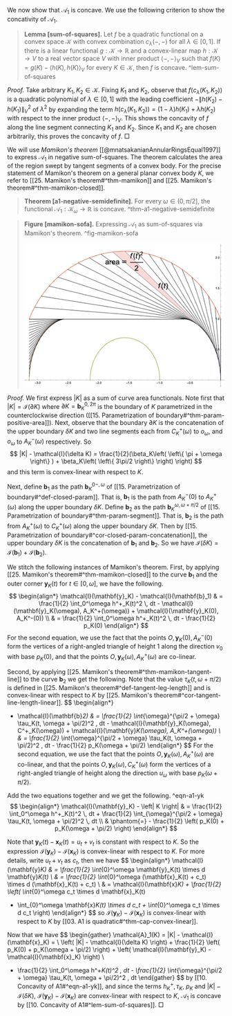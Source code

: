 We now show that $\mathcal{A}_1$ is concave. We use the following criterion to show the concativity of $\mathcal{A}_1$.

> __Lemma [sum-of-squares].__ Let $f$ be a quadratic functional on a convex space $\mathcal{K}$ with convex combination $c_\lambda(-, -)$ for all $\lambda \in [0, 1]$. If there is a linear functional $g : \mathcal{K} \to \mathbb{R}$ and a convex-linear map $h : \mathcal{K} \to V$ to a real vector space $V$ with inner product $\left< -, - \right>_V$ such that $f(K) = g(K) - \left< h(K), h(K) \right>_V$ for every $K \in \mathcal{K}$, then $f$ is concave. ^lem-sum-of-squares

_Proof._ Take arbitrary $K_1, K_2 \in \mathcal{K}$. Fixing $K_1$ and $K_2$, observe that $f(c_\lambda(K_1, K_2))$ is a quadratic polynomial of $\lambda \in [0, 1]$ with the leading coefficient $-\left\lVert h(K_2) - h(K_1) \right\rVert_V^2$ of $\lambda^2$ by expanding the term $h(c_\lambda(K_1, K_2)) = (1 - \lambda) h(K_1) + \lambda h(K_2)$ with respect to the inner product $\left< -, - \right>_V$. This shows the concavity of $f$ along the line segment connecting $K_1$ and $K_2$. Since $K_1$ and $K_2$ are chosen arbitrarily, this proves the concavity of $f$. □

We will use _Mamikon's theorem_ [[@mnatsakanianAnnularRingsEqual1997]] to express $\mathcal{A}_1$ in negative sum-of-squares. The theorem calculates the area of the region swept by tangent segments of a convex body. For the precise statement of Mamikon's theorem on a general planar convex body $K$, we refer to [[25. Mamikon's theorem#^thm-mamikon]] and [[25. Mamikon's theorem#^thm-mamikon-closed]].

> __Theorem [a1-negative-semidefinite].__ For every $\omega \in (0, \pi/2]$, the functional $\mathcal{A}_1 : \mathcal{K}_\omega \to \mathbb{R}$ is concave. ^thm-a1-negative-semidefinite

> __Figure [mamikon-sofa].__ Expressing $\mathcal{A}_1$ as sum-of-squares via Mamikon's theorem. ^fig-mamikon-sofa
> 
> ![70%](images/mamikon-sofa.png)

_Proof._ We first express $|K|$ as a sum of curve area functionals. Note first that $|K| = \mathcal{I}(\partial K)$ where $\partial K = \mathbf{b}_K^{0, 2\pi}$ is the boundary of $K$ parametrized in the counterclockwise direction ([[15. Parametrization of boundary#^thm-param-positive-area]]). Next, observe that the boundary $\partial K$ is the concatenation of the upper boundary $\delta K$ and two line segments each from $C^+_K(\omega)$ to $o_\omega$, and $o_\omega$ to $A_K^-(\omega)$ respectively. So 
$$
|K| - \mathcal{I}(\delta K) = \frac{1}{2}(\beta_K\left( \left\{ \pi + \omega \right\} ) + \beta_K\left( \left\{ 3\pi/2 \right\}  \right) \right) 
$$
and this term is convex-linear with respect to $K$.

Next, define $\mathbf{b}_1$ as the path $\mathbf{b}_K^{0-, \omega}$ of [[15. Parametrization of boundary#^def-closed-param]]. That is, $\mathbf{b}_1$ is the path from $A_K^-(0)$ to $A_K^+(\omega)$ along the upper boundary $\delta K$. Define $\mathbf{b}_2$ as the path $\mathbf{b}_K^{\omega, \omega + \pi/2}$ of [[15. Parametrization of boundary#^thm-param-segment]]. That is, $\mathbf{b}_2$ is the path from $A_K^+(\omega)$ to $C_K^+(\omega)$ along the upper boundary $\delta K$. Then by [[15. Parametrization of boundary#^cor-closed-param-concatenation]], the upper boundary $\delta K$ is the concatenation of $\mathbf{b}_1$ and $\mathbf{b}_2$. So we have $\mathcal{I}(\delta K) = \mathcal{I}(\mathbf{b}_1) + \mathcal{I}(\mathbf{b}_2)$.

We stitch the following instances of Mamikon's theorem. First, by applying [[25. Mamikon's theorem#^thm-mamikon-closed]] to the curve $\mathbf{b}_1$ and the outer corner $\mathbf{y}_K(t)$ for $t \in [0, \omega]$, we have the following.
$$
\begin{align*}
\mathcal{I}(\mathbf{y}_K) - \mathcal{I}(\mathbf{b}_1) & = \frac{1}{2} \int_0^\omega h^+_K(t)^2 \, dt - \mathcal{I}(\mathbf{y}_K(\omega), A_K^+(\omega)) + \mathcal{I}(\mathbf{y}_K(0), A_K^-(0)) \\
& = \frac{1}{2} \int_0^\omega h^+_K(t)^2 \, dt - \frac{1}{2} p_K(0)
\end{align*}
$$
For the second equation, we use the fact that the points $O, \mathbf{y}_K(0), A_K^-(0)$ form the vertices of a right-angled triangle of height 1 along the direction $v_0$ with base $p_K(0)$, and that the points $O, \mathbf{y}_K(\omega), A_K^+(\omega)$ are co-linear.

Second, by applying [[25. Mamikon's theorem#^thm-mamikon-tangent-line]] to the curve $\mathbf{b}_2$ we get the following. Note that the value $\tau_K(t, \omega + \pi/2)$ is defined in [[25. Mamikon's theorem#^def-tangent-leg-length]] and is convex-linear with respect to $K$ by [[25. Mamikon's theorem#^cor-tangent-line-length-linear]].
$$
\begin{align*}
- \mathcal{I}(\mathbf{b}_2) & = \frac{1}{2} \int_{\omega}^{\pi/2 + \omega} \tau_K(t, \omega + \pi/2)^2 \, dt - \mathcal{I}(\mathbf{y}_K(\omega), C^+_K(\omega)) + \mathcal{I}(\mathbf{y}_K(\omega), A_K^+(\omega))  \\
& = \frac{1}{2} \int_{\omega}^{\pi/2 + \omega} \tau_K(t, \omega + \pi/2)^2 \, dt - \frac{1}{2} p_K(\omega + \pi/2)
\end{align*}
$$
For the second equation, we use the fact that the points $O, \mathbf{y}_K(\omega), A_K^+(\omega)$ are co-linear, and that the points $O, \mathbf{y}_K(\omega), C_K^+(\omega)$ form the vertices of a right-angled triangle of height along the direction $u_\omega$ with base $p_K(\omega + \pi/2)$.

Add the two equations together and we get the following. ^eqn-a1-yk
$$
\begin{align*}
\mathcal{I}(\mathbf{y}_K) - \left| K \right| & = \frac{1}{2} \int_0^\omega h^+_K(t)^2 \, dt +  \frac{1}{2} \int_{\omega}^{\pi/2 + \omega} \tau_K(t, \omega + \pi/2)^2 \, dt \\ 
& \phantom{=} - \frac{1}{2} \left( p_K(0) + p_K(\omega + \pi/2) \right) 
\end{align*}
$$

Note that $\mathbf{y}_K(t) - \mathbf{x}_K(t) = u_t + v_t$ is constant with respect to $K$. So the expression $\mathcal{I}(\mathbf{y}_K) - \mathcal{I}(\mathbf{x}_K)$ is convex-linear with respect to $K$. For more details, write $u_t + v_t$ as $c_t$, then we have
$$
\begin{align*}
\mathcal{I}(\mathbf{y}_K) & = \frac{1}{2} \int_{0}^\omega \mathbf{y}_K(t) \times d \mathbf{y}_K(t) \\
& = \frac{1}{2} \int_{0}^\omega (\mathbf{x}_K(t) + c_t) \times d (\mathbf{x}_K(t) + c_t)  \\
& = \mathcal{I}(\mathbf{x}_K) + \frac{1}{2} \left( \int_{0}^\omega c_t \times d \mathbf{x}_K(t) 
+ \int_{0}^\omega \mathbf{x}_K(t) \times d c_t + \int_{0}^\omega c_t \times d c_t \right) 
\end{align*}
$$
so $\mathcal{I}(\mathbf{y}_K) - \mathcal{I}(\mathbf{x}_K)$ is convex-linear with respect to $K$ by [[03. A1 is quadratic#^thm-cap-convex-linear]].

Now that we have
$$
\begin{gather}
\mathcal{A}_1(K) = |K| - \mathcal{I}(\mathbf{x}_K) =  \\
\left( |K| - \mathcal{I}(\delta K) \right) + \frac{1}{2} \left( p_K(0) + p_K(\omega + \pi/2) \right) + \left( \mathcal{I}(\mathbf{y}_K) - \mathcal{I}(\mathbf{x}_K) \right) \\
- \frac{1}{2} \int_0^\omega h^+_K(t)^2 \, dt - \frac{1}{2} \int_{\omega}^{\pi/2 + \omega} \tau_K(t, \omega + \pi/2)^2 \, dt
\end{gather}
$$
by [[10. Concavity of A1#^eqn-a1-yk]], and since the terms $h^+_K, \tau_K$, $p_K$ and $|K| - \mathcal{I}(\delta K)$, $\mathcal{I}(\mathbf{y}_K) - \mathcal{I}(\mathbf{x}_K)$ are convex-linear with respect to $K$, $\mathcal{A}_1$ is concave by [[10. Concavity of A1#^lem-sum-of-squares]]. □